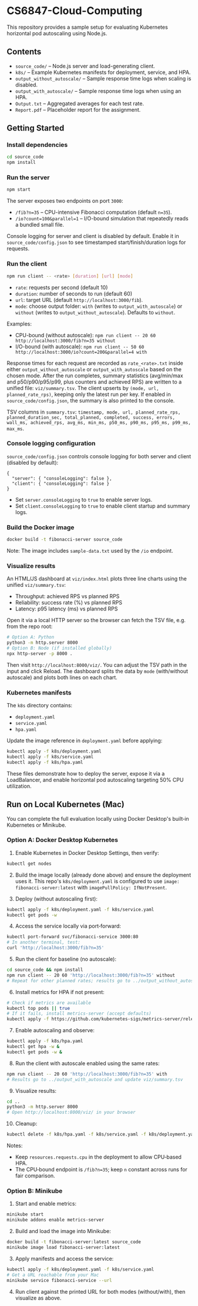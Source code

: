 # CS6847-Cloud-Computing

This repository provides a sample setup for evaluating Kubernetes horizontal pod autoscaling using Node.js.

## Contents

- `source_code/` – Node.js server and load-generating client.
- `k8s/` – Example Kubernetes manifests for deployment, service, and HPA.
- `output_without_autoscale/` – Sample response time logs when scaling is disabled.
- `output_with_autoscale/` – Sample response time logs when using an HPA.
- `Output.txt` – Aggregated averages for each test rate.
- `Report.pdf` – Placeholder report for the assignment.

## Getting Started

### Install dependencies
```bash
cd source_code
npm install
```

### Run the server
```bash
npm start
```
The server exposes two endpoints on port `3000`:
- `/fib?n=35` – CPU-intensive Fibonacci computation (default `n=35`).
- `/io?count=100&parallel=1` – I/O-bound simulation that repeatedly reads a bundled small file.

Console logging for server and client is disabled by default. Enable it in `source_code/config.json` to see timestamped start/finish/duration logs for requests.

### Run the client
```bash
npm run client -- <rate> [duration] [url] [mode]
```
- `rate`: requests per second (default 10)
- `duration`: number of seconds to run (default 60)
- `url`: target URL (default `http://localhost:3000/fib`).
- `mode`: choose output folder: `with` (writes to `output_with_autoscale`) or `without` (writes to `output_without_autoscale`). Defaults to `without`.

Examples:
- CPU-bound (without autoscale): `npm run client -- 20 60 http://localhost:3000/fib?n=35 without`
- I/O-bound (with autoscale): `npm run client -- 50 60 http://localhost:3000/io?count=200&parallel=4 with`

Response times for each request are recorded as `rate_<rate>.txt` inside either `output_without_autoscale` or `output_with_autoscale` based on the chosen mode. After the run completes, summary statistics (avg/min/max and p50/p90/p95/p99, plus counters and achieved RPS) are written to a unified file: `viz/summary.tsv`. The client upserts by `(mode, url, planned_rate_rps)`, keeping only the latest run per key. If enabled in `source_code/config.json`, the summary is also printed to the console.

TSV columns in `summary.tsv`:
`timestamp, mode, url, planned_rate_rps, planned_duration_sec, total_planned, completed, success, errors, wall_ms, achieved_rps, avg_ms, min_ms, p50_ms, p90_ms, p95_ms, p99_ms, max_ms`.

### Console logging configuration
`source_code/config.json` controls console logging for both server and client (disabled by default):
```
{
  "server": { "consoleLogging": false },
  "client": { "consoleLogging": false }
}
```
- Set `server.consoleLogging` to `true` to enable server logs.
- Set `client.consoleLogging` to `true` to enable client startup and summary logs.

### Build the Docker image
```bash
docker build -t fibonacci-server source_code
```

Note: The image includes `sample-data.txt` used by the `/io` endpoint.

### Visualize results
An HTML/JS dashboard at `viz/index.html` plots three line charts using the unified `viz/summary.tsv`:
- Throughput: achieved RPS vs planned RPS
- Reliability: success rate (%) vs planned RPS
- Latency: p95 latency (ms) vs planned RPS

Open it via a local HTTP server so the browser can fetch the TSV file, e.g. from the repo root:
```bash
# Option A: Python
python3 -m http.server 8000
# Option B: Node (if installed globally)
npx http-server -p 8000 .
```
Then visit `http://localhost:8000/viz/`. You can adjust the TSV path in the input and click Reload. The dashboard splits the data by `mode` (with/without autoscale) and plots both lines on each chart.

### Kubernetes manifests
The `k8s` directory contains:
- `deployment.yaml`
- `service.yaml`
- `hpa.yaml`

Update the image reference in `deployment.yaml` before applying:
```bash
kubectl apply -f k8s/deployment.yaml
kubectl apply -f k8s/service.yaml
kubectl apply -f k8s/hpa.yaml
```

These files demonstrate how to deploy the server, expose it via a LoadBalancer, and enable horizontal pod autoscaling targeting 50% CPU utilization.

## Run on Local Kubernetes (Mac)

You can complete the full evaluation locally using Docker Desktop's built‑in Kubernetes or Minikube.

### Option A: Docker Desktop Kubernetes
1) Enable Kubernetes in Docker Desktop Settings, then verify:
```bash
kubectl get nodes
```

2) Build the image locally (already done above) and ensure the deployment uses it. This repo's `k8s/deployment.yaml` is configured to use `image: fibonacci-server:latest` with `imagePullPolicy: IfNotPresent`.

3) Deploy (without autoscaling first):
```bash
kubectl apply -f k8s/deployment.yaml -f k8s/service.yaml
kubectl get pods -w
```

4) Access the service locally via port‑forward:
```bash
kubectl port-forward svc/fibonacci-service 3000:80
# In another terminal, test:
curl 'http://localhost:3000/fib?n=35'
```

5) Run the client for baseline (no autoscale):
```bash
cd source_code && npm install
npm run client -- 20 60 'http://localhost:3000/fib?n=35' without
# Repeat for other planned rates; results go to ../output_without_autoscale and viz/summary.tsv
```

6) Install metrics for HPA if not present:
```bash
# Check if metrics are available
kubectl top pods || true
# If it fails, install metrics-server (accept defaults)
kubectl apply -f https://github.com/kubernetes-sigs/metrics-server/releases/latest/download/components.yaml
```

7) Enable autoscaling and observe:
```bash
kubectl apply -f k8s/hpa.yaml
kubectl get hpa -w &
kubectl get pods -w &
```

8) Run the client with autoscale enabled using the same rates:
```bash
npm run client -- 20 60 'http://localhost:3000/fib?n=35' with
# Results go to ../output_with_autoscale and update viz/summary.tsv
```

9) Visualize results:
```bash
cd ..
python3 -m http.server 8000
# Open http://localhost:8000/viz/ in your browser
```

10) Cleanup:
```bash
kubectl delete -f k8s/hpa.yaml -f k8s/service.yaml -f k8s/deployment.yaml
```

Notes:
- Keep `resources.requests.cpu` in the deployment to allow CPU‑based HPA.
- The CPU‑bound endpoint is `/fib?n=35`; keep `n` constant across runs for fair comparison.

### Option B: Minikube
1) Start and enable metrics:
```bash
minikube start
minikube addons enable metrics-server
```

2) Build and load the image into Minikube:
```bash
docker build -t fibonacci-server:latest source_code
minikube image load fibonacci-server:latest
```

3) Apply manifests and access the service:
```bash
kubectl apply -f k8s/deployment.yaml -f k8s/service.yaml
# Get a URL reachable from your Mac
minikube service fibonacci-service --url
```

4) Run client against the printed URL for both modes (without/with), then visualize as above.
